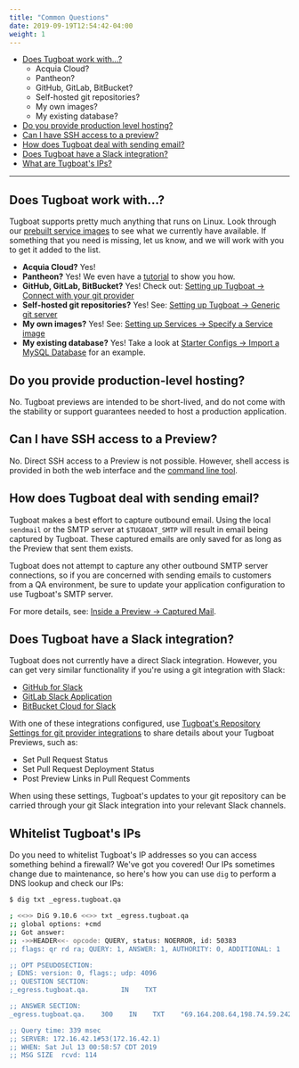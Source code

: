 ```yaml
---
title: "Common Questions"
date: 2019-09-19T12:54:42-04:00
weight: 1
---
```


- [Does Tugboat work with...?](#does-tugboat-work-with)
  - Acquia Cloud?
  - Pantheon?
  - GitHub, GitLab, BitBucket?
  - Self-hosted git repositories?
  - My own images?
  - My existing database?
- [Do you provide production level hosting?](#do-you-provide-production-level-hosting)
- [Can I have SSH access to a preview?](#can-i-have-ssh-access-to-a-preview)
- [How does Tugboat deal with sending email?](#how-does-tugboat-deal-with-sending-email)
- [Does Tugboat have a Slack integration?](#does-tugboat-have-a-slack-integration)
- [What are Tugboat's IPs?](#whitelist-tugboat-s-ips)

---

## Does Tugboat work with...?

Tugboat supports pretty much anything that runs on Linux. Look through our
[prebuilt service images](/setting-up-services/reference/tugboat-images/) to see
what we currently have available. If something that you need is missing, let us
know, and we will work with you to get it added to the list.

- **Acquia Cloud?** Yes!
- **Pantheon?** Yes! We even have a
  [tutorial](/starter-configs/tutorials/pantheon/) to show you how.
- **GitHub, GitLab, BitBucket?** Yes! Check out:
  [Setting up Tugboat -> Connect with your git provider](/setting-up-tugboat/connect-with-your-provider/)
- **Self-hosted git repositories?** Yes! See:
  [Setting up Tugboat -> Generic git server](/setting-up-tugboat/connect-with-your-provider/#generic-git-server)
- **My own images?** Yes! See:
  [Setting up Services -> Specify a Service image](/setting-up-services/how-to-set-up-services/specify-a-service-image/)
- **My existing database?** Yes! Take a look at
  [Starter Configs -> Import a MySQL Database](/starter-configs/code-snippets/import-mysql-database/)
  for an example.

## Do you provide production-level hosting?

No. Tugboat previews are intended to be short-lived, and do not come with the
stability or support guarantees needed to host a production application.

## Can I have SSH access to a Preview?

No. Direct SSH access to a Preview is not possible. However, shell access is
provided in both the web interface and the [command line tool](/tugboat-cli/).

## How does Tugboat deal with sending email?

Tugboat makes a best effort to capture outbound email. Using the local
`sendmail` or the SMTP server at `$TUGBOAT_SMTP` will result in email being
captured by Tugboat. These captured emails are only saved for as long as the
Preview that sent them exists.

Tugboat does not attempt to capture any other outbound SMTP server connections,
so if you are concerned with sending emails to customers from a QA environment,
be sure to update your application configuration to use Tugboat's SMTP server.

For more details, see:
[Inside a Preview -> Captured Mail](/building-a-preview/preview-deep-dive/inside-a-preview/#captured-mail).

## Does Tugboat have a Slack integration?

Tugboat does not currently have a direct Slack integration. However, you can get
very similar functionality if you're using a git integration with Slack:

- [GitHub for Slack](https://github.com/integrations/slack)
- [GitLab Slack Application](https://docs.gitlab.com/ee/user/project/integrations/gitlab_slack_application.html)
- [BitBucket Cloud for Slack](https://confluence.atlassian.com/bitbucket/bitbucket-cloud-for-slack-945096776.html)

With one of these integrations configured, use
[Tugboat's Repository Settings for git provider integrations](/setting-up-tugboat/select-repo-settings/#modify-settings-for-your-github-gitlab-or-bitbucket-integration)
to share details about your Tugboat Previews, such as:

- Set Pull Request Status
- Set Pull Request Deployment Status
- Post Preview Links in Pull Request Comments

When using these settings, Tugboat's updates to your git repository can be
carried through your git Slack integration into your relevant Slack channels.

## Whitelist Tugboat's IPs

Do you need to whitelist Tugboat's IP addresses so you can access something
behind a firewall? We've got you covered! Our IPs sometimes change due to
maintenance, so here's how you can use `dig` to perform a DNS lookup and check
our IPs:

```sh
$ dig txt _egress.tugboat.qa

; <<>> DiG 9.10.6 <<>> txt _egress.tugboat.qa
;; global options: +cmd
;; Got answer:
;; ->>HEADER<<- opcode: QUERY, status: NOERROR, id: 50383
;; flags: qr rd ra; QUERY: 1, ANSWER: 1, AUTHORITY: 0, ADDITIONAL: 1

;; OPT PSEUDOSECTION:
; EDNS: version: 0, flags:; udp: 4096
;; QUESTION SECTION:
;_egress.tugboat.qa.        IN    TXT

;; ANSWER SECTION:
_egress.tugboat.qa.    300    IN    TXT    "69.164.208.64,198.74.59.242,96.126.107.6,45.56.103.116"

;; Query time: 339 msec
;; SERVER: 172.16.42.1#53(172.16.42.1)
;; WHEN: Sat Jul 13 00:58:57 CDT 2019
;; MSG SIZE  rcvd: 114
```
